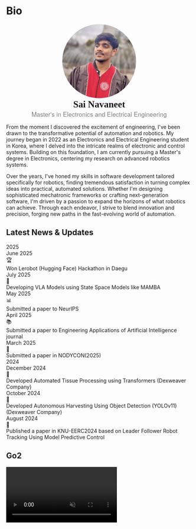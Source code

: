 # Bio

<p align="center">
  <img src="_static/avatar.JPEG" alt="Avatar" style="border-radius: 50%; width: 200px; height: 200px; object-fit: cover;" />
  <br />
  <span style="font-size: 1.8em; font-weight: bold; font-family: Georgia, serif;">Sai Navaneet</span>
  <br />
  <span style="font-size: 1.2em; color: gray; font-family: 'Helvetica Neue', sans-serif;">Master's in Electronics and Electrical Engineering</span>
</p>


From the moment I discovered the excitement of engineering, I've been drawn to the transformative potential of automation and robotics. My journey began in 2022 as an Electronics and Electrical Engineering student in Korea, where I delved into the intricate realms of electronic and control systems. Building on this foundation, I am currently pursuing a Master's degree in Electronics, centering my research on advanced robotics systems.

Over the years, I've honed my skills in software development tailored specifically for robotics, finding tremendous satisfaction in turning complex ideas into practical, automated solutions. Whether I'm designing sophisticated mechatronic frameworks or crafting next-generation software, I'm driven by a passion to expand the horizons of what robotics can achieve. Through each endeavor, I strive to blend innovation and precision, forging new paths in the fast-evolving world of automation.



<div class="news-container">
  <h2 class="news-section-title">Latest News & Updates</h2>
  
  <div class="year-section">
    <div class="year-header" tabindex="0" role="button" aria-expanded="true" aria-label="Toggle 2025 year section">
      <span class="year-badge">2025</span>
    </div>
    <div class="news-grid expanded">
      
<div class="news-card achievement" data-link="">
        <div class="news-header">
          <div class="news-date">June 2025</div>
          <div class="news-icon">🏆</div>
        </div>
        <div class="news-content">Won Lerobot (Hugging Face) Hackathon in Daegu</div>
      </div>

<div class="news-card research" data-link="">
        <div class="news-header">
          <div class="news-date">July 2025</div>
          <div class="news-icon">🧠</div>
        </div>
        <div class="news-content">Developing VLA Models using State Space Models like MAMBA</div>
      </div>

<div class="news-card publication" data-link="https://neurips.cc/">
        <div class="news-header">
          <div class="news-date">May 2025</div>
          <div class="news-icon">📊</div>
        </div>
        <div class="news-content">Submitted a paper to NeurIPS</div>
      </div>

<div class="news-card journal" data-link="https://www.sciencedirect.com/journal/engineering-applications-of-artificial-intelligence">
        <div class="news-header">
          <div class="news-date">April 2025</div>
          <div class="news-icon">📚</div>
        </div>
        <div class="news-content">Submitted a paper to Engineering Applications of Artificial Intelligence journal</div>
      </div>

<div class="news-card conference" data-link="https://www.nodycon.org/">
        <div class="news-header">
          <div class="news-date">March 2025</div>
          <div class="news-icon">🎯</div>
        </div>
        <div class="news-content">Submitted a paper in NODYCON(2025)</div>
      </div>
      
</div>
  </div>

  <div class="year-section">
    <div class="year-header" tabindex="0" role="button" aria-expanded="false" aria-label="Toggle 2024 year section">
      <span class="year-badge">2024</span>
    </div>
    <div class="news-grid">
      
<div class="news-card industry" data-link="https://dexweaver.com/">
        <div class="news-header">
          <div class="news-date">December 2024</div>
          <div class="news-icon">🔬</div>
        </div>
        <div class="news-content">Developed Automated Tissue Processing using Transformers (Dexweaver Company)</div>
      </div>

<div class="news-card agriculture" data-link="https://github.com/ultralytics/ultralytics">
        <div class="news-header">
          <div class="news-date">October 2024</div>
          <div class="news-icon">🌾</div>
        </div>
        <div class="news-content">Developed Autonomous Harvesting Using Object Detection (YOLOv11) (Dexweaver Company)</div>
      </div>

<div class="news-card published" data-link="https://www.knu.ac.kr/">
        <div class="news-header">
          <div class="news-date">August 2024</div>
          <div class="news-icon">📖</div>
        </div>
        <div class="news-content">Published a paper in KNU-EERC2024 based on Leader Follower Robot Tracking Using Model Predictive Control</div>
      </div>
      
</div>
  </div>

</div>

## Go2

<div class="video-container">
    <div class="video-scroll">
        <div class="video-item">
            <video loop muted autoplay>
                <source src="_static/videos/go2/output.mp4" type="video/mp4">
            </video>
        </div>
    </div>
</div>

